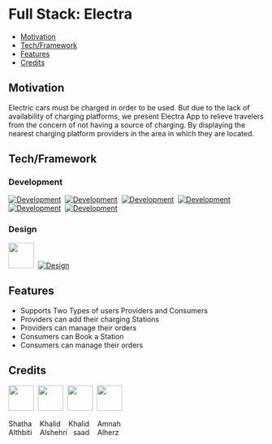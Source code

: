 # Full Stack: Electra

- [Motivation](##Motivation)
- [Tech/Framework](##Tech/Framework)
- [Features](##Features)
- [Credits](##Credits)

## Motivation

Electric cars must be charged in order to be used. But due to the lack of availability of charging platforms, we present Electra App to relieve travelers from the concern of not having a source of charging. By displaying the nearest charging platform providers in the area in which they are located.


## Tech/Framework

### Development
[![Development](https://skillicons.dev/icons?i=dart&theme=dark)](https://dart.dev)&nbsp;&nbsp;[![Development](https://skillicons.dev/icons?i=flutter&theme=dark)](https://flutter.dev)&nbsp;&nbsp;[![Development](https://skillicons.dev/icons?i=postman&theme=dark)](https://www.postman.com)&nbsp;&nbsp;[![Development](https://skillicons.dev/icons?i=supabase&theme=dark)](https://supabase.com)&nbsp;&nbsp;[![Development](https://skillicons.dev/icons?i=vscode&theme=dark)](https://code.visualstudio.com)&nbsp;&nbsp;[![Development](https://skillicons.dev/icons?i=github&theme=dark)](https://github.com)

### Design
[<img src="https://avatars.githubusercontent.com/u/58453772?s=280&v=4" width="50px;"/>](https://rive.app)&nbsp;&nbsp;[![Design](https://skillicons.dev/icons?i=figma&theme=dark)](https://www.figma.com)


## Features

- Supports Two Types of users Providers and Consumers
- Providers can add their charging Stations 
- Providers can manage their orders
- Consumers can Book a Station
- Consumers can manage their orders

## Credits

[<img src="https://github.com/Shatha88.png" width="50px;"/>](https://github.com/Shatha88)&nbsp;&nbsp;[<img src="https://github.com/KhalidAli9.png" width="50px;"/>](https://github.com/KhalidAli9)&nbsp;&nbsp;[<img src="https://github.com/Khalidsaadhabash.png" width="50px;"/>](https://github.com/Khalidsaadhabash)&nbsp;&nbsp;[<img src="https://github.com/herz1291.png" width="50px;"/>](https://github.com/herz1291)

Shatha &nbsp;&nbsp; Khalid &nbsp;&nbsp; Khalid &nbsp;&nbsp; Amnah <br />
Althbiti &nbsp;&nbsp; Alshehri &nbsp; saad &nbsp;&nbsp; Alherz
